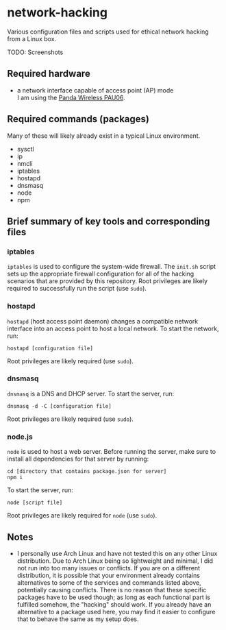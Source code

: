 # network-hacking
Various configuration files and scripts used for ethical network hacking from a Linux box.

TODO: Screenshots

## Required hardware
- a network interface capable of access point (AP) mode<br>I am using the [Panda Wireless PAU06](https://www.pandawireless.com/panda300mbpsant.htm).

## Required commands (packages)
Many of these will likely already exist in a typical Linux environment.
- sysctl
- ip
- nmcli
- iptables
- hostapd
- dnsmasq
- node
- npm

## Brief summary of key tools and corresponding files

### iptables
`iptables` is used to configure the system-wide firewall.
The `init.sh` script sets up the appropriate firewall configuration for all of the hacking scenarios that are provided by this repository.
Root privileges are likely required to successfully run the script (use `sudo`).

### hostapd
`hostapd` (host access point daemon) changes a compatible network interface into an access point to host a local network.
To start the network, run:
```
hostapd [configuration file]
```
Root privileges are likely required (use `sudo`).

### dnsmasq
`dnsmasq` is a DNS and DHCP server.
To start the server, run:
```
dnsmasq -d -C [configuration file]
```
Root privileges are likely required (use `sudo`).

### node.js
`node` is used to host a web server.
Before running the server, make sure to install all dependencies for that server by running:
```
cd [directory that contains package.json for server]
npm i
```
To start the server, run:
```
node [script file]
```
Root privileges are likely required for `node` (use `sudo`).

## Notes
- I personally use Arch Linux and have not tested this on any other Linux distribution. Due to Arch Linux being so lightweight and minimal, I did not run into too many issues or conflicts. If you are on a different distribution, it is possible that your environment already contains alternatives to some of the services and commands listed above, potentially causing conflicts. There is no reason that these specific packages have to be used though; as long as each functional part is fulfilled somehow, the "hacking" should work. If you already have an alternative to a package used here, you may find it easier to configure that to behave the same as my setup does.